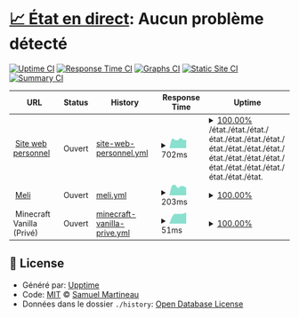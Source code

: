 # [📈 État en direct](https://état.smartineau.me): <!--live status--> **Aucun problème détecté**

[![Uptime CI](https://github.com/Samuel-Martineau/Smartineau.me-État/workflows/Uptime%20CI/badge.svg)](https://github.com/Samuel-Martineau/Smartineau.me-État/actions?query=workflow%3A%22Uptime+CI%22)
[![Response Time CI](https://github.com/Samuel-Martineau/Smartineau.me-État/workflows/Response%20Time%20CI/badge.svg)](https://github.com/Samuel-Martineau/Smartineau.me-État/actions?query=workflow%3A%22Response+Time+CI%22)
[![Graphs CI](https://github.com/Samuel-Martineau/Smartineau.me-État/workflows/Graphs%20CI/badge.svg)](https://github.com/Samuel-Martineau/Smartineau.me-État/actions?query=workflow%3A%22Graphs+CI%22)
[![Static Site CI](https://github.com/Samuel-Martineau/Smartineau.me-État/workflows/Static%20Site%20CI/badge.svg)](https://github.com/Samuel-Martineau/Smartineau.me-État/actions?query=workflow%3A%22Static+Site+CI%22)
[![Summary CI](https://github.com/Samuel-Martineau/Smartineau.me-État/workflows/Summary%20CI/badge.svg)](https://github.com/Samuel-Martineau/Smartineau.me-État/actions?query=workflow%3A%22Summary+CI%22)

<!--start: status pages-->
<!-- This summary is generated by Upptime (https://github.com/upptime/upptime) -->
<!-- Do not edit this manually, your changes will be overwritten -->
<!-- prettier-ignore -->
| URL | Status | History | Response Time | Uptime |
| --- | ------ | ------- | ------------- | ------ |
| <img alt="" src="https://smartineau.me/favicon.png" height="13"> [Site web personnel](https://smartineau.me) | Ouvert | [site-web-personnel.yml](https://github.com/Samuel-Martineau/Smartineau.me-État/commits/HEAD/history/site-web-personnel.yml) | <details><summary><img alt="Response time graph" src="./graphs/site-web-personnel/response-time-week.png" height="20"> 702ms</summary><br><a href="https://état.smartineau.me/history/site-web-personnel"><img alt="Response time 702" src="https://img.shields.io/endpoint?url=https%3A%2F%2Fraw.githubusercontent.com%2FSamuel-Martineau%2FSmartineau.me-État%2FHEAD%2Fapi%2Fsite-web-personnel%2Fresponse-time.json"></a><br><a href="https://état.smartineau.me/history/site-web-personnel"><img alt="24-hour response time 702" src="https://img.shields.io/endpoint?url=https%3A%2F%2Fraw.githubusercontent.com%2FSamuel-Martineau%2FSmartineau.me-État%2FHEAD%2Fapi%2Fsite-web-personnel%2Fresponse-time-day.json"></a><br><a href="https://état.smartineau.me/history/site-web-personnel"><img alt="7-day response time 702" src="https://img.shields.io/endpoint?url=https%3A%2F%2Fraw.githubusercontent.com%2FSamuel-Martineau%2FSmartineau.me-État%2FHEAD%2Fapi%2Fsite-web-personnel%2Fresponse-time-week.json"></a><br><a href="https://état.smartineau.me/history/site-web-personnel"><img alt="30-day response time 702" src="https://img.shields.io/endpoint?url=https%3A%2F%2Fraw.githubusercontent.com%2FSamuel-Martineau%2FSmartineau.me-État%2FHEAD%2Fapi%2Fsite-web-personnel%2Fresponse-time-month.json"></a><br><a href="https://état.smartineau.me/history/site-web-personnel"><img alt="1-year response time 702" src="https://img.shields.io/endpoint?url=https%3A%2F%2Fraw.githubusercontent.com%2FSamuel-Martineau%2FSmartineau.me-État%2FHEAD%2Fapi%2Fsite-web-personnel%2Fresponse-time-year.json"></a></details> | <details><summary><a href="https://état.smartineau.me/history/site-web-personnel">100.00%</a></summary><a href="https://état.smartineau.me/history/site-web-personnel"><img alt="All-time uptime 100.00%" src="https://img.shields.io/endpoint?url=https%3A%2F%2Fraw.githubusercontent.com%2FSamuel-Martineau%2FSmartineau.me-État%2FHEAD%2Fapi%2Fsite-web-personnel%2Fuptime.json"></a><br><a href="https://état.smartineau.me/history/site-web-personnel"><img alt="24-hour uptime 100.00%" src="https://img.shields.io/endpoint?url=https%3A%2F%2Fraw.githubusercontent.com%2FSamuel-Martineau%2FSmartineau.me-État%2FHEAD%2Fapi%2Fsite-web-personnel%2Fuptime-day.json"></a><br><a href="https://état.smartineau.me/history/site-web-personnel"><img alt="7-day uptime 100.00%" src="https://img.shields.io/endpoint?url=https%3A%2F%2Fraw.githubusercontent.com%2FSamuel-Martineau%2FSmartineau.me-État%2FHEAD%2Fapi%2Fsite-web-personnel%2Fuptime-week.json"></a><br><a href="https://état.smartineau.me/history/site-web-personnel"><img alt="30-day uptime 100.00%" src="https://img.shields.io/endpoint?url=https%3A%2F%2Fraw.githubusercontent.com%2FSamuel-Martineau%2FSmartineau.me-État%2FHEAD%2Fapi%2Fsite-web-personnel%2Fuptime-month.json"></a><br><a href="https://état.smartineau.me/history/site-web-personnel"><img alt="1-year uptime 100.00%" src="https://img.shields.io/endpoint?url=https%3A%2F%2Fraw.githubusercontent.com%2FSamuel-Martineau%2FSmartineau.me-État%2FHEAD%2Fapi%2Fsite-web-personnel%2Fuptime-year.json"></a></details>/état./état./état./état./état./état./état./état./état./état./état./état./état./état./état./état./état./état./état./état./état./état.
| <img alt="" src="https://favicons.githubusercontent.com/meli.smartineau.me" height="13"> [Meli](https://meli.smartineau.me) | Ouvert | [meli.yml](https://github.com/Samuel-Martineau/Smartineau.me-État/commits/HEAD/history/meli.yml) | <details><summary><img alt="Response time graph" src="./graphs/meli/response-time-week.png" height="20"> 203ms</summary><br><a href="https://statut.smartineau.me/history/meli"><img alt="Response time 203" src="https://img.shields.io/endpoint?url=https%3A%2F%2Fraw.githubusercontent.com%2FSamuel-Martineau%2FSmartineau.me-État%2FHEAD%2Fapi%2Fmeli%2Fresponse-time.json"></a><br><a href="https://statut.smartineau.me/history/meli"><img alt="24-hour response time 203" src="https://img.shields.io/endpoint?url=https%3A%2F%2Fraw.githubusercontent.com%2FSamuel-Martineau%2FSmartineau.me-État%2FHEAD%2Fapi%2Fmeli%2Fresponse-time-day.json"></a><br><a href="https://statut.smartineau.me/history/meli"><img alt="7-day response time 203" src="https://img.shields.io/endpoint?url=https%3A%2F%2Fraw.githubusercontent.com%2FSamuel-Martineau%2FSmartineau.me-État%2FHEAD%2Fapi%2Fmeli%2Fresponse-time-week.json"></a><br><a href="https://statut.smartineau.me/history/meli"><img alt="30-day response time 203" src="https://img.shields.io/endpoint?url=https%3A%2F%2Fraw.githubusercontent.com%2FSamuel-Martineau%2FSmartineau.me-État%2FHEAD%2Fapi%2Fmeli%2Fresponse-time-month.json"></a><br><a href="https://statut.smartineau.me/history/meli"><img alt="1-year response time 203" src="https://img.shields.io/endpoint?url=https%3A%2F%2Fraw.githubusercontent.com%2FSamuel-Martineau%2FSmartineau.me-État%2FHEAD%2Fapi%2Fmeli%2Fresponse-time-year.json"></a></details> | <details><summary><a href="https://statut.smartineau.me/history/meli">100.00%</a></summary><a href="https://statut.smartineau.me/history/meli"><img alt="All-time uptime 100.00%" src="https://img.shields.io/endpoint?url=https%3A%2F%2Fraw.githubusercontent.com%2FSamuel-Martineau%2FSmartineau.me-État%2FHEAD%2Fapi%2Fmeli%2Fuptime.json"></a><br><a href="https://statut.smartineau.me/history/meli"><img alt="24-hour uptime 100.00%" src="https://img.shields.io/endpoint?url=https%3A%2F%2Fraw.githubusercontent.com%2FSamuel-Martineau%2FSmartineau.me-État%2FHEAD%2Fapi%2Fmeli%2Fuptime-day.json"></a><br><a href="https://statut.smartineau.me/history/meli"><img alt="7-day uptime 100.00%" src="https://img.shields.io/endpoint?url=https%3A%2F%2Fraw.githubusercontent.com%2FSamuel-Martineau%2FSmartineau.me-État%2FHEAD%2Fapi%2Fmeli%2Fuptime-week.json"></a><br><a href="https://statut.smartineau.me/history/meli"><img alt="30-day uptime 100.00%" src="https://img.shields.io/endpoint?url=https%3A%2F%2Fraw.githubusercontent.com%2FSamuel-Martineau%2FSmartineau.me-État%2FHEAD%2Fapi%2Fmeli%2Fuptime-month.json"></a><br><a href="https://statut.smartineau.me/history/meli"><img alt="1-year uptime 100.00%" src="https://img.shields.io/endpoint?url=https%3A%2F%2Fraw.githubusercontent.com%2FSamuel-Martineau%2FSmartineau.me-État%2FHEAD%2Fapi%2Fmeli%2Fuptime-year.json"></a></details>
| <img alt="" src="https://www.minecraft.net/etc.clientlibs/minecraft/clientlibs/main/resources/favicon.ico" height="13"> Minecraft Vanilla (Privé) | Ouvert | [minecraft-vanilla-prive.yml](https://github.com/Samuel-Martineau/Smartineau.me-État/commits/HEAD/history/minecraft-vanilla-prive.yml) | <details><summary><img alt="Response time graph" src="./graphs/minecraft-vanilla-prive/response-time-week.png" height="20"> 51ms</summary><br><a href="https://statut.smartineau.me/history/minecraft-vanilla-prive"><img alt="Response time 51" src="https://img.shields.io/endpoint?url=https%3A%2F%2Fraw.githubusercontent.com%2FSamuel-Martineau%2FSmartineau.me-État%2FHEAD%2Fapi%2Fminecraft-vanilla-prive%2Fresponse-time.json"></a><br><a href="https://statut.smartineau.me/history/minecraft-vanilla-prive"><img alt="24-hour response time 51" src="https://img.shields.io/endpoint?url=https%3A%2F%2Fraw.githubusercontent.com%2FSamuel-Martineau%2FSmartineau.me-État%2FHEAD%2Fapi%2Fminecraft-vanilla-prive%2Fresponse-time-day.json"></a><br><a href="https://statut.smartineau.me/history/minecraft-vanilla-prive"><img alt="7-day response time 51" src="https://img.shields.io/endpoint?url=https%3A%2F%2Fraw.githubusercontent.com%2FSamuel-Martineau%2FSmartineau.me-État%2FHEAD%2Fapi%2Fminecraft-vanilla-prive%2Fresponse-time-week.json"></a><br><a href="https://statut.smartineau.me/history/minecraft-vanilla-prive"><img alt="30-day response time 51" src="https://img.shields.io/endpoint?url=https%3A%2F%2Fraw.githubusercontent.com%2FSamuel-Martineau%2FSmartineau.me-État%2FHEAD%2Fapi%2Fminecraft-vanilla-prive%2Fresponse-time-month.json"></a><br><a href="https://statut.smartineau.me/history/minecraft-vanilla-prive"><img alt="1-year response time 51" src="https://img.shields.io/endpoint?url=https%3A%2F%2Fraw.githubusercontent.com%2FSamuel-Martineau%2FSmartineau.me-État%2FHEAD%2Fapi%2Fminecraft-vanilla-prive%2Fresponse-time-year.json"></a></details> | <details><summary><a href="https://statut.smartineau.me/history/minecraft-vanilla-prive">100.00%</a></summary><a href="https://statut.smartineau.me/history/minecraft-vanilla-prive"><img alt="All-time uptime 100.00%" src="https://img.shields.io/endpoint?url=https%3A%2F%2Fraw.githubusercontent.com%2FSamuel-Martineau%2FSmartineau.me-État%2FHEAD%2Fapi%2Fminecraft-vanilla-prive%2Fuptime.json"></a><br><a href="https://statut.smartineau.me/history/minecraft-vanilla-prive"><img alt="24-hour uptime 100.00%" src="https://img.shields.io/endpoint?url=https%3A%2F%2Fraw.githubusercontent.com%2FSamuel-Martineau%2FSmartineau.me-État%2FHEAD%2Fapi%2Fminecraft-vanilla-prive%2Fuptime-day.json"></a><br><a href="https://statut.smartineau.me/history/minecraft-vanilla-prive"><img alt="7-day uptime 100.00%" src="https://img.shields.io/endpoint?url=https%3A%2F%2Fraw.githubusercontent.com%2FSamuel-Martineau%2FSmartineau.me-État%2FHEAD%2Fapi%2Fminecraft-vanilla-prive%2Fuptime-week.json"></a><br><a href="https://statut.smartineau.me/history/minecraft-vanilla-prive"><img alt="30-day uptime 100.00%" src="https://img.shields.io/endpoint?url=https%3A%2F%2Fraw.githubusercontent.com%2FSamuel-Martineau%2FSmartineau.me-État%2FHEAD%2Fapi%2Fminecraft-vanilla-prive%2Fuptime-month.json"></a><br><a href="https://statut.smartineau.me/history/minecraft-vanilla-prive"><img alt="1-year uptime 100.00%" src="https://img.shields.io/endpoint?url=https%3A%2F%2Fraw.githubusercontent.com%2FSamuel-Martineau%2FSmartineau.me-État%2FHEAD%2Fapi%2Fminecraft-vanilla-prive%2Fuptime-year.json"></a></details>

<!--end: status pages-->

## 📄 License

- Généré par: [Upptime](https://github.com/upptime/upptime)
- Code: [MIT](./LICENSE) © [Samuel Martineau](https://état.smartineau.me)
- Données dans le dossier `./history`: [Open Database License](https://opendatacommons.org/licenses/odbl/1-0/)
